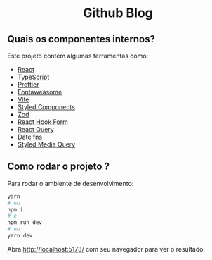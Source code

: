 <h1 align="center">
  Github Blog
</h1>


## Quais os componentes internos?

Este projeto contem algumas ferramentas como:

- [React](https://reactjs.org/)
- [TypeScript](https://www.typescriptlang.org/)
- [Prettier](https://prettier.io/)
- [Fontaweasome](https://fontawesome.com/)
- [Vite](https://vitejs.dev/)
- [Styled Components](https://styled-components.com/)
- [Zod](https://github.com/colinhacks/zod)
- [React Hook Form](https://react-hook-form.com/)
- [React Query](https://react-query-v3.tanstack.com/)
- [Date fns](https://date-fns.org/docs/Getting-Started)
- [Styled Media Query](https://www.npmjs.com/package/styled-media-query)
## Como rodar o projeto ?

Para rodar o ambiente de desenvolvimento:

```bash
yarn
# ou
npm i
# e
npm run dev
# ou
yarn dev
```

Abra [http://localhost:5173/](http://localhost:5173) com seu navegador para ver o resultado.
